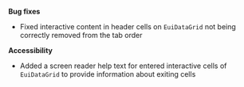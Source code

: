 **Bug fixes**

- Fixed interactive content in header cells on `EuiDataGrid` not being correctly removed from the tab order

**Accessibility**

- Added a screen reader help text for entered interactive cells of `EuiDataGrid` to provide information about exiting cells

